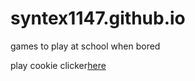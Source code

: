 # syntex1147.github.io
games to play at school when bored

play cookie clicker<a href="https://syntex1147.github.io/games/cc/cc.html">here</a>
